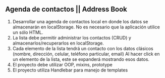 ## Agenda de contactos || Address Book

1. Desarrollar una agenda de contactos local en donde los datos se almacenarán en localStorage. No es necesario que la aplicación utilice un sólo HTML.
2. La lista debe permitir administrar los contactos (CRUD) y almacenarlos/recuperarlos en localStorage.
3. Cada elemento de la lista tendrá un contacto con los datos clásicos (nombre, dirección, celular, teléfono particular, email) Al hacer click en un elemento de la lista, este se expanderá mostrando esos datos.
4. El proyecto debe utilizar OOP, mixins, prototype
5. El proyecto utiliza Handlebar para manejo de templates
